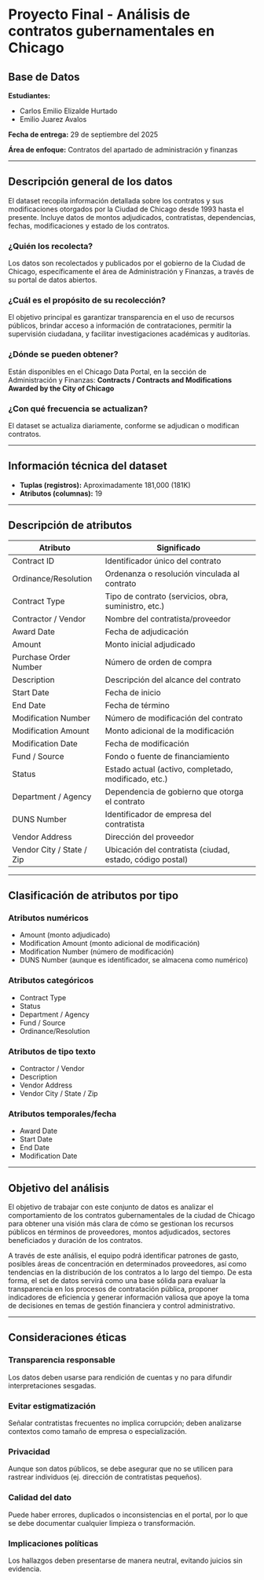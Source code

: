 # Proyecto Final - Análisis de contratos gubernamentales en Chicago

## Base de Datos 
**Estudiantes:**
- Carlos Emilio Elizalde Hurtado
- Emilio Juarez Avalos

**Fecha de entrega:** 29 de septiembre del 2025

**Área de enfoque:** Contratos del apartado de administración y finanzas

---

## Descripción general de los datos

El dataset recopila información detallada sobre los contratos y sus modificaciones otorgados por la Ciudad de Chicago desde 1993 hasta el presente. Incluye datos de montos adjudicados, contratistas, dependencias, fechas, modificaciones y estado de los contratos.

### ¿Quién los recolecta?
Los datos son recolectados y publicados por el gobierno de la Ciudad de Chicago, específicamente el área de Administración y Finanzas, a través de su portal de datos abiertos.

### ¿Cuál es el propósito de su recolección?
El objetivo principal es garantizar transparencia en el uso de recursos públicos, brindar acceso a información de contrataciones, permitir la supervisión ciudadana, y facilitar investigaciones académicas y auditorías.

### ¿Dónde se pueden obtener?
Están disponibles en el Chicago Data Portal, en la sección de Administración y Finanzas: **Contracts / Contracts and Modifications Awarded by the City of Chicago**

### ¿Con qué frecuencia se actualizan?
El dataset se actualiza diariamente, conforme se adjudican o modifican contratos.

---

## Información técnica del dataset

- **Tuplas (registros):** Aproximadamente 181,000 (181K)
- **Atributos (columnas):** 19

---

## Descripción de atributos

| Atributo | Significado |
|----------|-------------|
| Contract ID | Identificador único del contrato |
| Ordinance/Resolution | Ordenanza o resolución vinculada al contrato |
| Contract Type | Tipo de contrato (servicios, obra, suministro, etc.) |
| Contractor / Vendor | Nombre del contratista/proveedor |
| Award Date | Fecha de adjudicación |
| Amount | Monto inicial adjudicado |
| Purchase Order Number | Número de orden de compra |
| Description | Descripción del alcance del contrato |
| Start Date | Fecha de inicio |
| End Date | Fecha de término |
| Modification Number | Número de modificación del contrato |
| Modification Amount | Monto adicional de la modificación |
| Modification Date | Fecha de modificación |
| Fund / Source | Fondo o fuente de financiamiento |
| Status | Estado actual (activo, completado, modificado, etc.) |
| Department / Agency | Dependencia de gobierno que otorga el contrato |
| DUNS Number | Identificador de empresa del contratista |
| Vendor Address | Dirección del proveedor |
| Vendor City / State / Zip | Ubicación del contratista (ciudad, estado, código postal) |

---

## Clasificación de atributos por tipo

### Atributos numéricos
- Amount (monto adjudicado)
- Modification Amount (monto adicional de modificación)
- Modification Number (número de modificación)
- DUNS Number (aunque es identificador, se almacena como numérico)

### Atributos categóricos
- Contract Type
- Status
- Department / Agency
- Fund / Source
- Ordinance/Resolution

### Atributos de tipo texto
- Contractor / Vendor
- Description
- Vendor Address
- Vendor City / State / Zip

### Atributos temporales/fecha
- Award Date
- Start Date
- End Date
- Modification Date

---

## Objetivo del análisis

El objetivo de trabajar con este conjunto de datos es analizar el comportamiento de los contratos gubernamentales de la ciudad de Chicago para obtener una visión más clara de cómo se gestionan los recursos públicos en términos de proveedores, montos adjudicados, sectores beneficiados y duración de los contratos. 

A través de este análisis, el equipo podrá identificar patrones de gasto, posibles áreas de concentración en determinados proveedores, así como tendencias en la distribución de los contratos a lo largo del tiempo. De esta forma, el set de datos servirá como una base sólida para evaluar la transparencia en los procesos de contratación pública, proponer indicadores de eficiencia y generar información valiosa que apoye la toma de decisiones en temas de gestión financiera y control administrativo.

---

## Consideraciones éticas

### Transparencia responsable
Los datos deben usarse para rendición de cuentas y no para difundir interpretaciones sesgadas.

### Evitar estigmatización
Señalar contratistas frecuentes no implica corrupción; deben analizarse contextos como tamaño de empresa o especialización.

### Privacidad
Aunque son datos públicos, se debe asegurar que no se utilicen para rastrear individuos (ej. dirección de contratistas pequeños).

### Calidad del dato
Puede haber errores, duplicados o inconsistencias en el portal, por lo que se debe documentar cualquier limpieza o transformación.

### Implicaciones políticas
Los hallazgos deben presentarse de manera neutral, evitando juicios sin evidencia.